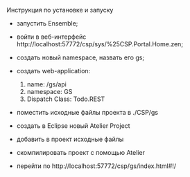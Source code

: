 Инструкция по установке и запуску

- запустить Ensemble;
- войти в веб-интерфейс http://localhost:57772/csp/sys/%25CSP.Portal.Home.zen;
- создать новый namespace, назвать его gs;
- создать web-application:
  1. name: /gs/api
  2. namespace: GS
  3. Dispatch Class: Todo.REST
- поместить исходные файлы проекта в ./CSP/gs 

- создать в Eclipse новый Atelier Project
- добавить в проект исходные файлы
- скомпилировать проект с помощью Atelier
- перейти по http://localhost:57772/csp/gs/index.html#!/